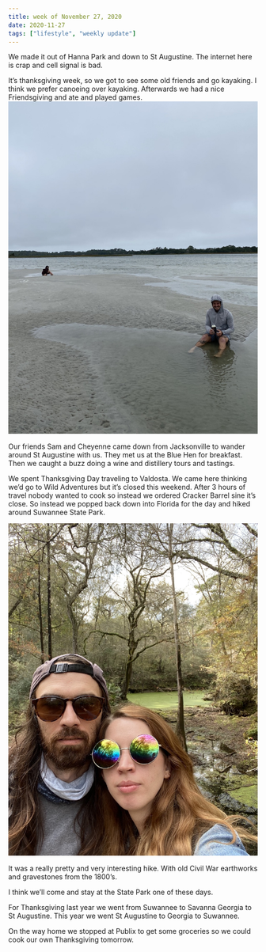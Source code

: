 ```yaml
---
title: week of November 27, 2020
date: 2020-11-27
tags: ["lifestyle", "weekly update"]
---
```


We made it out of Hanna Park and down to St Augustine.
The internet here is crap and cell signal is bad.

It’s thanksgiving week, so we got to see some old friends and go kayaking. 
I think we prefer canoeing over kayaking.
Afterwards we had a nice Friendsgiving and ate and played games. 
![Somewhere near Amelia](../images/weekly/friendsgiving.jpeg)

Our friends Sam and Cheyenne came down from Jacksonville to wander around St Augustine with us. They met us at the Blue Hen for breakfast. Then we caught a buzz doing a wine and distillery tours and tastings. 

We spent Thanksgiving Day traveling to Valdosta. We came here thinking we’d go to Wild Adventures but it’s closed this weekend. After 3 hours of travel nobody wanted to cook so instead we ordered Cracker Barrel sine it’s close. So instead we popped back down into Florida for the day and hiked around Suwannee State Park. 

![Suwannee Looks](../images/weekly/nov272020.jpg)

It was a really pretty and very interesting hike. With old Civil War earthworks and gravestones from the 1800’s.

I think we’ll come and stay at the State Park one of these days.

For Thanksgiving last year we went from Suwannee to Savanna Georgia to St Augustine.
This year we went St Augustine to Georgia to Suwannee.

On the way home we stopped at Publix to get some groceries so we could cook our own Thanksgiving tomorrow.

